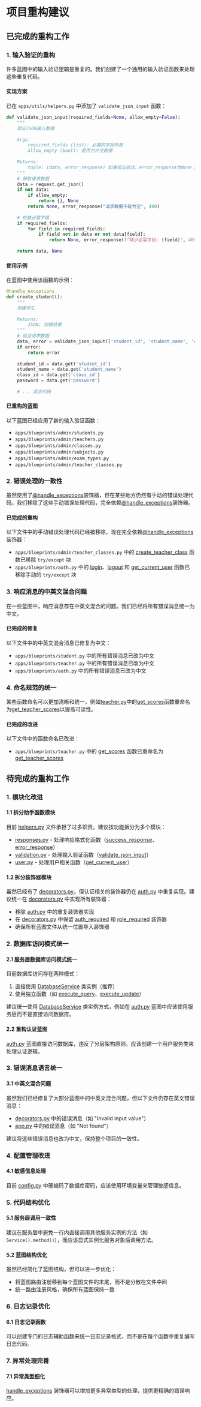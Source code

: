 # 项目重构建议

## 已完成的重构工作

### 1. 输入验证的重构
许多蓝图中的输入验证逻辑是重复的。我们创建了一个通用的输入验证函数来处理这些重复代码。

#### 实现方案
已在 `apps/utils/helpers.py` 中添加了 `validate_json_input` 函数：

```python
def validate_json_input(required_fields=None, allow_empty=False):
    """
    验证JSON输入数据
    
    Args:
        required_fields (list): 必需的字段列表
        allow_empty (bool): 是否允许空数据
        
    Returns:
        tuple: (data, error_response) 如果验证成功，error_response为None；如果验证失败，data为None
    """
    # 获取请求数据
    data = request.get_json()
    if not data:
        if allow_empty:
            return {}, None
        return None, error_response("请求数据不能为空", 400)
    
    # 检查必需字段
    if required_fields:
        for field in required_fields:
            if field not in data or not data[field]:
                return None, error_response(f"缺少必需字段: {field}", 400)
    
    return data, None
```

#### 使用示例
在蓝图中使用该函数的示例：

```python
@handle_exceptions
def create_student():
    """
    创建学生
    
    Returns:
        JSON: 创建结果
    """
    # 验证请求数据
    data, error = validate_json_input(['student_id', 'student_name', 'class_id'])
    if error:
        return error
    
    student_id = data.get('student_id')
    student_name = data.get('student_name')
    class_id = data.get('class_id')
    password = data.get('password')
    
    # ... 其余代码
```

#### 已重构的蓝图
以下蓝图已经应用了新的输入验证函数：
- `apps/blueprints/admin/students.py`
- `apps/blueprints/admin/teachers.py`
- `apps/blueprints/admin/classes.py`
- `apps/blueprints/admin/subjects.py`
- `apps/blueprints/admin/exam_types.py`
- `apps/blueprints/admin/teacher_classes.py`

### 2. 错误处理的一致性
虽然使用了[@handle_exceptions](file:///home/jimmy/repo/scout/api/apps/utils/decorators.py#L36-L71)装饰器，但在某些地方仍然有手动的错误处理代码。我们移除了这些手动错误处理代码，完全依赖[@handle_exceptions](file:///home/jimmy/repo/scout/api/apps/utils/decorators.py#L36-L71)装饰器。

#### 已完成的重构
以下文件中的手动错误处理代码已经被移除，现在完全依赖[@handle_exceptions](file:///home/jimmy/repo/scout/api/apps/utils/decorators.py#L36-L71)装饰器：

- `apps/blueprints/admin/teacher_classes.py` 中的 [create_teacher_class](file:///home/jimmy/repo/scout/api/apps/services/teacher_class_service.py#L100-L142) 函数已移除 `try/except` 块
- `apps/blueprints/auth.py` 中的 [login](file:///home/jimmy/repo/scout/api/apps/blueprints/auth.py#L15-L37)、[logout](file:///home/jimmy/repo/scout/api/apps/blueprints/auth.py#L40-L51) 和 [get_current_user](file:///home/jimmy/repo/scout/api/apps/blueprints/auth.py#L54-L71) 函数已移除手动的 `try/except` 块

### 3. 响应消息的中英文混合问题
在一些蓝图中，响应消息存在中英文混合的问题。我们已经将所有错误消息统一为中文。

#### 已完成的修复
以下文件中的中英文混合消息已修复为中文：

- `apps/blueprints/student.py` 中的所有错误消息已改为中文
- `apps/blueprints/teacher.py` 中的所有错误消息已改为中文
- `apps/blueprints/auth.py` 中的所有错误消息已改为中文

### 4. 命名规范的统一
某些函数命名可以更加清晰和统一，例如[teacher.py](file:///home/jimmy/repo/scout/api/apps/services/teacher_service.py)中的[get_scores](file:///home/jimmy/repo/scout/api/apps/blueprints/teacher.py#L23-L42)函数重命名为[get_teacher_scores](file:///home/jimmy/repo/scout/api/apps/services/teacher_service.py#L309-L342)以提高可读性。

#### 已完成的改进
以下文件中的函数命名已改进：

- `apps/blueprints/teacher.py` 中的 [get_scores](file:///home/jimmy/repo/scout/api/apps/blueprints/teacher.py#L23-L42) 函数已重命名为 [get_teacher_scores](file:///home/jimmy/repo/scout/api/apps/services/teacher_service.py#L309-L342)

## 待完成的重构工作

### 1. 模块化改进

#### 1.1 拆分助手函数模块
目前 [helpers.py](file:///home/jimmy/repo/scout/api/apps/utils/helpers.py) 文件承担了过多职责，建议按功能拆分为多个模块：
- [responses.py](file:///home/jimmy/repo/scout/api/apps/utils/responses.py) - 处理响应格式化函数（[success_response](file:///home/jimmy/repo/scout/api/apps/utils/helpers.py#L7-L22)、[error_response](file:///home/jimmy/repo/scout/api/apps/utils/helpers.py#L25-L41)）
- [validation.py](file:///home/jimmy/repo/scout/api/apps/utils/validation.py) - 处理输入验证函数（[validate_json_input](file:///home/jimmy/repo/scout/api/apps/utils/helpers.py#L43-L66)）
- [user.py](file:///home/jimmy/repo/scout/api/apps/utils/user.py) - 处理用户相关函数（[get_current_user](file:///home/jimmy/repo/scout/api/apps/utils/helpers.py#L43-L57)）

#### 1.2 拆分装饰器模块
虽然已经有了 [decorators.py](file:///home/jimmy/repo/scout/api/apps/utils/decorators.py)，但认证相关的装饰器仍在 [auth.py](file:///home/jimmy/repo/scout/api/apps/utils/auth.py) 中重复实现。建议统一在 [decorators.py](file:///home/jimmy/repo/scout/api/apps/utils/decorators.py) 中实现所有装饰器：
- 移除 [auth.py](file:///home/jimmy/repo/scout/api/apps/utils/auth.py) 中的重复装饰器实现
- 在 [decorators.py](file:///home/jimmy/repo/scout/api/apps/utils/decorators.py) 中保留 [auth_required](file:///home/jimmy/repo/scout/api/apps/utils/decorators.py#L8-L22) 和 [role_required](file:///home/jimmy/repo/scout/api/apps/utils/decorators.py#L25-L44) 装饰器
- 确保所有蓝图文件从统一位置导入装饰器

### 2. 数据库访问模式统一

#### 2.1 服务层数据库访问模式统一
目前数据库访问存在两种模式：
1. 直接使用 [DatabaseService](file:///home/jimmy/repo/scout/api/apps/utils/database_service.py#L72-L117) 类实例（推荐）
2. 使用独立函数（如 [execute_query](file:///home/jimmy/repo/scout/api/apps/utils/database_service.py#L27-L46)、[execute_update](file:///home/jimmy/repo/scout/api/apps/utils/database_service.py#L49-L70)）

建议统一使用 [DatabaseService](file:///home/jimmy/repo/scout/api/apps/utils/database_service.py#L72-L117) 类实例方式，例如在 [auth.py](file:///home/jimmy/repo/scout/api/apps/blueprints/auth.py) 蓝图中应该使用服务层而不是直接访问数据库。

#### 2.2 重构认证蓝图
[auth.py](file:///home/jimmy/repo/scout/api/apps/blueprints/auth.py) 蓝图直接访问数据库，违反了分层架构原则。应该创建一个用户服务类来处理认证逻辑。

### 3. 错误消息语言统一

#### 3.1 中英文混合问题
虽然我们已经修复了大部分蓝图中的中英文混合问题，但以下文件仍存在英文错误消息：
- [decorators.py](file:///home/jimmy/repo/scout/api/apps/utils/decorators.py) 中的错误消息（如 "Invalid input value"）
- [app.py](file:///home/jimmy/repo/scout/api/app.py) 中的错误消息（如 "Not found"）

建议将这些错误消息也改为中文，保持整个项目的一致性。

### 4. 配置管理改进

#### 4.1 敏感信息处理
目前 [config.py](file:///home/jimmy/repo/scout/api/config.py) 中硬编码了数据库密码，应该使用环境变量来管理敏感信息。

### 5. 代码结构优化

#### 5.1 服务层调用一致性
建议在服务层中避免一行内直接调用其他服务实例的方法（如 `Service().method()`），而应该显式实例化服务对象后调用方法。

#### 5.2 蓝图结构优化
虽然已经简化了蓝图结构，但可以进一步优化：
- 将蓝图路由注册移到每个蓝图文件的末尾，而不是分散在文件中间
- 统一路由注册风格，确保所有蓝图保持一致

### 6. 日志记录优化

#### 6.1 日志记录函数
可以创建专门的日志辅助函数来统一日志记录格式，而不是在每个函数中重复编写日志代码。

### 7. 异常处理完善

#### 7.1 异常类型细化
[handle_exceptions](file:///home/jimmy/repo/scout/api/apps/utils/decorators.py#L36-L71) 装饰器可以增加更多异常类型的处理，提供更精确的错误响应。
